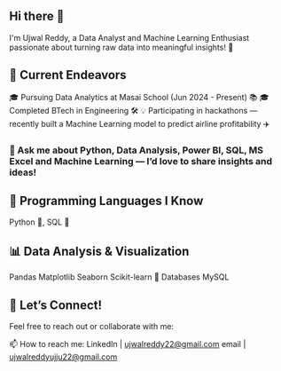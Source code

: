 ## Hi there 👋

I'm Ujwal Reddy, a Data Analyst and Machine Learning Enthusiast passionate about turning raw data into meaningful insights! 🚀

## 🌱 Current Endeavors
🎓 Pursuing Data Analytics at Masai School (Jun 2024 - Present) 📚
🎓 Completed BTech in Engineering 🛠️
💡 Participating in hackathons — recently built a Machine Learning model to predict airline profitability ✈️

### 💬 Ask me about Python, Data Analysis, Power BI, SQL, MS Excel and Machine Learning — I’d love to share insights and ideas!

## 🔧 Programming Languages I Know
Python 🐍, SQL 💾

## 📊 Data Analysis & Visualization
Pandas Matplotlib Seaborn Scikit-learn
📂 Databases
MySQL

## 🌱 Let’s Connect!
Feel free to reach out or collaborate with me:

📫 How to reach me: 
LinkedIn | ujwalreddy22@gmail.com
email | ujwalreddyujju22@gmail.com

